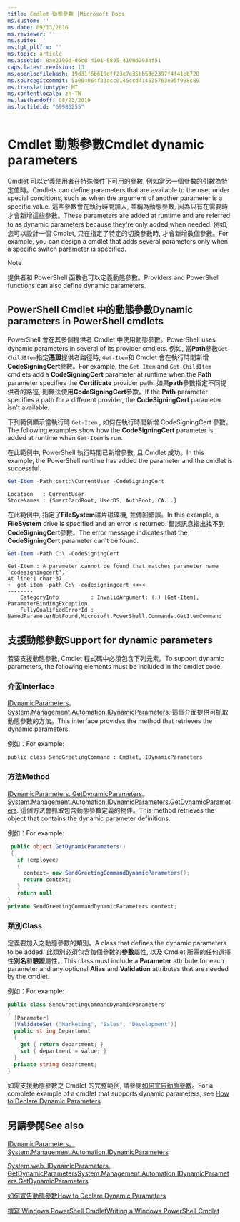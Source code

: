 ```yaml
---
title: Cmdlet 動態參數 |Microsoft Docs
ms.custom: ''
ms.date: 09/13/2016
ms.reviewer: ''
ms.suite: ''
ms.tgt_pltfrm: ''
ms.topic: article
ms.assetid: 8ae2196d-d6c8-4101-8805-4190d293af51
caps.latest.revision: 13
ms.openlocfilehash: 19d31f6b619dff23e7e35bb53d2397f4f41eb728
ms.sourcegitcommit: 5a004064f33acc0145ccd414535763e95f998c89
ms.translationtype: MT
ms.contentlocale: zh-TW
ms.lasthandoff: 08/23/2019
ms.locfileid: "69986255"
---
```

# <a name="cmdlet-dynamic-parameters"></a><span data-ttu-id="fcfe2-102">Cmdlet 動態參數</span><span class="sxs-lookup"><span data-stu-id="fcfe2-102">Cmdlet dynamic parameters</span></span>

<span data-ttu-id="fcfe2-103">Cmdlet 可以定義使用者在特殊條件下可用的參數, 例如當另一個參數的引數為特定值時。</span><span class="sxs-lookup"><span data-stu-id="fcfe2-103">Cmdlets can define parameters that are available to the user under special conditions, such as when the argument of another parameter is a specific value.</span></span> <span data-ttu-id="fcfe2-104">這些參數會在執行時間加入, 並稱為動態參數, 因為只有在需要時才會新增這些參數。</span><span class="sxs-lookup"><span data-stu-id="fcfe2-104">These parameters are added at runtime and are referred to as dynamic parameters because they're only added when needed.</span></span> <span data-ttu-id="fcfe2-105">例如, 您可以設計一個 Cmdlet, 只在指定了特定的切換參數時, 才會新增數個參數。</span><span class="sxs-lookup"><span data-stu-id="fcfe2-105">For example, you can design a cmdlet that adds several parameters only when a specific switch parameter is specified.</span></span>

> [!NOTE]
> <span data-ttu-id="fcfe2-106">提供者和 PowerShell 函數也可以定義動態參數。</span><span class="sxs-lookup"><span data-stu-id="fcfe2-106">Providers and PowerShell functions can also define dynamic parameters.</span></span>

## <a name="dynamic-parameters-in-powershell-cmdlets"></a><span data-ttu-id="fcfe2-107">PowerShell Cmdlet 中的動態參數</span><span class="sxs-lookup"><span data-stu-id="fcfe2-107">Dynamic parameters in PowerShell cmdlets</span></span>

<span data-ttu-id="fcfe2-108">PowerShell 會在其多個提供者 Cmdlet 中使用動態參數。</span><span class="sxs-lookup"><span data-stu-id="fcfe2-108">PowerShell uses dynamic parameters in several of its provider cmdlets.</span></span> <span data-ttu-id="fcfe2-109">例如, 當**Path**參數`Get-ChildItem`指定**憑證**提供者路徑時, `Get-Item`和 Cmdlet 會在執行時間新增**CodeSigningCert**參數。</span><span class="sxs-lookup"><span data-stu-id="fcfe2-109">For example, the `Get-Item` and `Get-ChildItem` cmdlets add a **CodeSigningCert** parameter at runtime when the **Path** parameter specifies the **Certificate** provider path.</span></span> <span data-ttu-id="fcfe2-110">如果**path**參數指定不同提供者的路徑, 則無法使用**CodeSigningCert**參數。</span><span class="sxs-lookup"><span data-stu-id="fcfe2-110">If the **Path** parameter specifies a path for a different provider, the **CodeSigningCert** parameter isn't available.</span></span>

<span data-ttu-id="fcfe2-111">下列範例顯示當執行時 `Get-Item` , 如何在執行時間新增 CodeSigningCert 參數。</span><span class="sxs-lookup"><span data-stu-id="fcfe2-111">The following examples show how the **CodeSigningCert** parameter is added at runtime when `Get-Item` is run.</span></span>

<span data-ttu-id="fcfe2-112">在此範例中, PowerShell 執行時間已新增參數, 且 Cmdlet 成功。</span><span class="sxs-lookup"><span data-stu-id="fcfe2-112">In this example, the PowerShell runtime has added the parameter and the cmdlet is successful.</span></span>

```powershell
Get-Item -Path cert:\CurrentUser -CodeSigningCert
```

```Output
Location   : CurrentUser
StoreNames : {SmartCardRoot, UserDS, AuthRoot, CA...}
```

<span data-ttu-id="fcfe2-113">在此範例中, 指定了**FileSystem**磁片磁碟機, 並傳回錯誤。</span><span class="sxs-lookup"><span data-stu-id="fcfe2-113">In this example, a **FileSystem** drive is specified and an error is returned.</span></span> <span data-ttu-id="fcfe2-114">錯誤訊息指出找不到**CodeSigningCert**參數。</span><span class="sxs-lookup"><span data-stu-id="fcfe2-114">The error message indicates that the **CodeSigningCert** parameter can't be found.</span></span>

```powershell
Get-Item -Path C:\ -CodeSigningCert
```

```Output
Get-Item : A parameter cannot be found that matches parameter name 'codesigningcert'.
At line:1 char:37
+  get-item -path C:\ -codesigningcert <<<<
--------
    CategoryInfo          : InvalidArgument: (:) [Get-Item], ParameterBindingException
    FullyQualifiedErrorId : NamedParameterNotFound,Microsoft.PowerShell.Commands.GetItemCommand
```

## <a name="support-for-dynamic-parameters"></a><span data-ttu-id="fcfe2-115">支援動態參數</span><span class="sxs-lookup"><span data-stu-id="fcfe2-115">Support for dynamic parameters</span></span>

<span data-ttu-id="fcfe2-116">若要支援動態參數, Cmdlet 程式碼中必須包含下列元素。</span><span class="sxs-lookup"><span data-stu-id="fcfe2-116">To support dynamic parameters, the following elements must be included in the cmdlet code.</span></span>

### <a name="interface"></a><span data-ttu-id="fcfe2-117">介面</span><span class="sxs-lookup"><span data-stu-id="fcfe2-117">Interface</span></span>

<span data-ttu-id="fcfe2-118">[IDynamicParameters](/dotnet/api/System.Management.Automation.IDynamicParameters)。</span><span class="sxs-lookup"><span data-stu-id="fcfe2-118">[System.Management.Automation.IDynamicParameters](/dotnet/api/System.Management.Automation.IDynamicParameters).</span></span>
<span data-ttu-id="fcfe2-119">這個介面提供可抓取動態參數的方法。</span><span class="sxs-lookup"><span data-stu-id="fcfe2-119">This interface provides the method that retrieves the dynamic parameters.</span></span>

<span data-ttu-id="fcfe2-120">例如：</span><span class="sxs-lookup"><span data-stu-id="fcfe2-120">For example:</span></span>

`public class SendGreetingCommand : Cmdlet, IDynamicParameters`

### <a name="method"></a><span data-ttu-id="fcfe2-121">方法</span><span class="sxs-lookup"><span data-stu-id="fcfe2-121">Method</span></span>

<span data-ttu-id="fcfe2-122">[IDynamicParameters. GetDynamicParameters](/dotnet/api/System.Management.Automation.IDynamicParameters.GetDynamicParameters)。</span><span class="sxs-lookup"><span data-stu-id="fcfe2-122">[System.Management.Automation.IDynamicParameters.GetDynamicParameters](/dotnet/api/System.Management.Automation.IDynamicParameters.GetDynamicParameters).</span></span>
<span data-ttu-id="fcfe2-123">這個方法會抓取包含動態參數定義的物件。</span><span class="sxs-lookup"><span data-stu-id="fcfe2-123">This method retrieves the object that contains the dynamic parameter definitions.</span></span>

<span data-ttu-id="fcfe2-124">例如：</span><span class="sxs-lookup"><span data-stu-id="fcfe2-124">For example:</span></span>

```csharp
 public object GetDynamicParameters()
 {
   if (employee)
   {
     context= new SendGreetingCommandDynamicParameters();
     return context;
   }
   return null;
}
private SendGreetingCommandDynamicParameters context;
```

### <a name="class"></a><span data-ttu-id="fcfe2-125">類別</span><span class="sxs-lookup"><span data-stu-id="fcfe2-125">Class</span></span>

<span data-ttu-id="fcfe2-126">定義要加入之動態參數的類別。</span><span class="sxs-lookup"><span data-stu-id="fcfe2-126">A class that defines the dynamic parameters to be added.</span></span> <span data-ttu-id="fcfe2-127">此類別必須包含每個參數的**參數**屬性, 以及 Cmdlet 所需的任何選擇性**別名**和**驗證**屬性。</span><span class="sxs-lookup"><span data-stu-id="fcfe2-127">This class must include a **Parameter** attribute for each parameter and any optional **Alias** and **Validation** attributes that are needed by the cmdlet.</span></span>

<span data-ttu-id="fcfe2-128">例如：</span><span class="sxs-lookup"><span data-stu-id="fcfe2-128">For example:</span></span>

```csharp
public class SendGreetingCommandDynamicParameters
{
  [Parameter]
  [ValidateSet ("Marketing", "Sales", "Development")]
  public string Department
  {
    get { return department; }
    set { department = value; }
  }
  private string department;
}
```

<span data-ttu-id="fcfe2-129">如需支援動態參數之 Cmdlet 的完整範例, 請參閱[如何宣告動態參數](./how-to-declare-dynamic-parameters.md)。</span><span class="sxs-lookup"><span data-stu-id="fcfe2-129">For a complete example of a cmdlet that supports dynamic parameters, see [How to Declare Dynamic Parameters](./how-to-declare-dynamic-parameters.md).</span></span>

## <a name="see-also"></a><span data-ttu-id="fcfe2-130">另請參閱</span><span class="sxs-lookup"><span data-stu-id="fcfe2-130">See also</span></span>

[<span data-ttu-id="fcfe2-131">IDynamicParameters。</span><span class="sxs-lookup"><span data-stu-id="fcfe2-131">System.Management.Automation.IDynamicParameters</span></span>](/dotnet/api/System.Management.Automation.IDynamicParameters)

[<span data-ttu-id="fcfe2-132">System.web. IDynamicParameters. GetDynamicParameters</span><span class="sxs-lookup"><span data-stu-id="fcfe2-132">System.Management.Automation.IDynamicParameters.GetDynamicParameters</span></span>](/dotnet/api/System.Management.Automation.IDynamicParameters.GetDynamicParameters)

[<span data-ttu-id="fcfe2-133">如何宣告動態參數</span><span class="sxs-lookup"><span data-stu-id="fcfe2-133">How to Declare Dynamic Parameters</span></span>](./how-to-declare-dynamic-parameters.md)

[<span data-ttu-id="fcfe2-134">撰寫 Windows PowerShell Cmdlet</span><span class="sxs-lookup"><span data-stu-id="fcfe2-134">Writing a Windows PowerShell Cmdlet</span></span>](./writing-a-windows-powershell-cmdlet.md)
